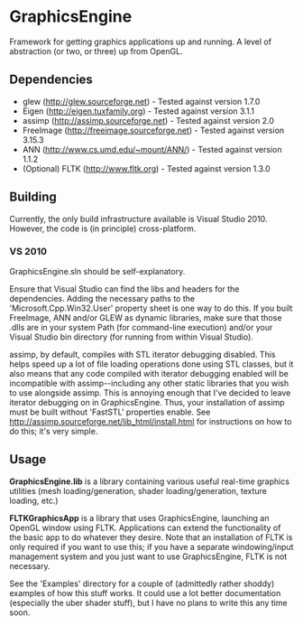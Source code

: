 GraphicsEngine
==============

Framework for getting graphics applications up and running. A level of abstraction (or two, or three) up from OpenGL.

## Dependencies

- glew (http://glew.sourceforge.net) - Tested against version 1.7.0
- Eigen (http://eigen.tuxfamily.org) - Tested against version 3.1.1
- assimp (http://assimp.sourceforge.net) - Tested against version 2.0
- FreeImage (http://freeimage.sourceforge.net) - Tested against version 3.15.3
- ANN (http://www.cs.umd.edu/~mount/ANN/) - Tested against version 1.1.2
- (Optional) FLTK (http://www.fltk.org) - Tested against version 1.3.0

## Building

Currently, the only build infrastructure available is Visual Studio 2010. However, the code is (in principle) cross-platform.

### VS 2010

GraphicsEngine.sln should be self-explanatory.

Ensure that Visual Studio can find the libs and headers for the dependencies. Adding the necessary paths to the 'Microsoft.Cpp.Win32.User' property sheet is one way to do this. If you built FreeImage, ANN and/or GLEW as dynamic libraries, make sure that those .dlls are in your system Path (for command-line execution) and/or your Visual Studio bin directory (for running from within Visual Studio).

assimp, by default, compiles with STL iterator debugging disabled. This helps speed up a lot of file loading operations done using STL classes, but it also means that any code compiled with iterator debugging enabled will be incompatible with assimp--including any other static libraries that you wish to use alongside assimp. This is annoying enough that I've decided to leave iterator debugging on in GraphicsEngine. Thus, your installation of assimp must be built without 'FastSTL' properties enable. See http://assimp.sourceforge.net/lib_html/install.html for instructions on how to do this; it's very simple.

## Usage

**GraphicsEngine.lib** is a library containing various useful real-time graphics utilities (mesh loading/generation, shader loading/generation, texture loading, etc.)

**FLTKGraphicsApp** is a library that uses GraphicsEngine, launching an OpenGL window using FLTK. Applications can extend the functionality of the basic app to do whatever they desire. Note that an installation of FLTK is only required if you want to use this; if you have a separate windowing/input management system and you just want to use GraphicsEngine, FLTK is not necessary.

See the 'Examples' directory for a couple of (admittedly rather shoddy) examples of how this stuff works. It could use a lot better documentation (especially the uber shader stuff), but I have no plans to write this any time soon.